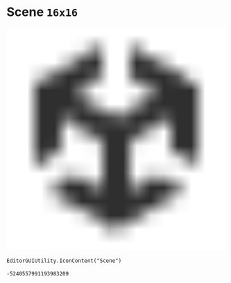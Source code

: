 # Scene `16x16`
<img src="/img/Scene.png" width=512 height=512>

``` CSharp
EditorGUIUtility.IconContent("Scene")
```
```
-5240557991193983209
```
